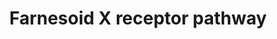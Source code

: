 ---
annotations:
- id: PW:0001093
  parent: regulatory pathway
  type: Pathway Ontology
  value: bile acid signaling pathway
authors:
- Riannefijten
- MaintBot
- Khanspers
- Egonw
- Fehrhart
- Susan
- AlexanderPico
- Eweitz
description: The farnesoid X receptor (FXR, a.k.a. NR1H4) is a nuclear receptor that
  responds to levels of bile acids present in the body and regulates many processes
  related to bile acids synthesis and transport.   Proteins on this pathway have targeted
  assays available via the [https://assays.cancer.gov/available_assays?wp_id=WP2879
  CPTAC Assay Portal]
last-edited: 2021-05-07
organisms:
- Homo sapiens
redirect_from:
- /index.php/Pathway:WP2879
- /instance/WP2879
revision: null
schema-jsonld:
- '@context': https://schema.org/
  '@id': https://wikipathways.github.io/pathways/WP2879.html
  '@type': Dataset
  creator:
    '@type': Organization
    name: WikiPathways
  description: The farnesoid X receptor (FXR, a.k.a. NR1H4) is a nuclear receptor
    that responds to levels of bile acids present in the body and regulates many processes
    related to bile acids synthesis and transport.   Proteins on this pathway have
    targeted assays available via the [https://assays.cancer.gov/available_assays?wp_id=WP2879
    CPTAC Assay Portal]
  keywords:
  - ABCB11
  - ABCB4
  - BAAT
  - CYP3A4
  - CYP7A1
  - CYP8B1
  - FGF19
  - FKBP5
  - FXR ligand
  - IP6K3
  - IRS2
  - Ligand
  - NR0B2
  - NR1H4
  - PPARGC1A
  - RXRA
  - SLC10A1
  - SLC27A5
  - SLCO2B1
  - SULT2A1
  - UGT2B4
  license: CC0
  name: Farnesoid X receptor pathway
seo: CreativeWork
title: Farnesoid X receptor pathway
wpid: WP2879
---